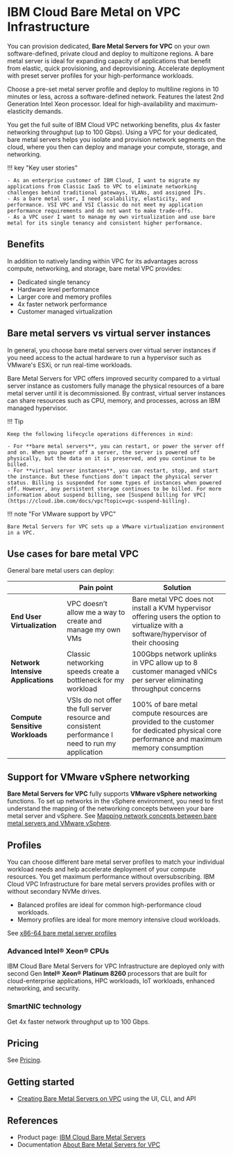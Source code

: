 # IBM Cloud Bare Metal on VPC Infrastructure

You can provision dedicated, **Bare Metal Servers for VPC** on your own software-defined, private cloud and deploy to multizone regions. A bare metal server is ideal for expanding capacity of applications that benefit from elastic, quick provisioning, and deprovisioning. Accelerate deployment with preset server profiles for your high-performance workloads.

Choose a pre-set metal server profile and deploy to multiline regions in 10 minutes or less, across a software-defined network. Features the latest 2nd Generation Intel Xeon processor. Ideal for high-availability and maximum-elasticity demands.

You get the full suite of IBM Cloud VPC networking benefits, plus 4x faster networking throughput (up to 100 Gbps). Using a VPC for your dedicated, bare metal servers helps you isolate and provision network segments on the cloud, where you then can deploy and manage your compute, storage, and networking.

!!! key "Key user stories"

    - As an enterprise customer of IBM Cloud, I want to migrate my applications from Classic IaaS to VPC to eliminate networking challenges behind traditional gateways, VLANs, and assigned IPs.
    - As a bare metal user, I need scalability, elasticity, and performance. VSI VPC and VSI Classic do not meet my application performance requirements and do not want to make trade-offs.
    - As a VPC user I want to manage my own virtualization and use bare metal for its single tenancy and consistent higher performance.

## Benefits

In addition to natively landing within VPC for its advantages across compute, networking, and storage, bare metal VPC provides:

- Dedicated single tenancy
- Hardware level performance
- Larger core and memory profiles
- 4x faster network performance
- Customer managed virtualization

## Bare metal servers vs virtual server instances

In general, you choose bare metal servers over virtual server instances if you need access to the actual hardware to run a hypervisor such as VMware's ESXi, or run real-time workloads.

Bare Metal Servers for VPC offers improved security compared to a virtual server instance as customers fully manage the physical resources of a bare metal server until it is decommissioned. By contrast, virtual server instances can share resources such as CPU, memory, and processes, across an IBM managed hypervisor.

!!! Tip

    Keep the following lifecycle operations differences in mind:
    
    - For **bare metal servers**, you can restart, or power the server off and on. When you power off a server, the server is powered off physically, but the data on it is preserved, and you continue to be billed.
    - For **virtual server instances**, you can restart, stop, and start the instance. But these functions don't impact the physical server status. Billing is suspended for some types of instances when powered off. However, any persistent storage continues to be billed. For more information about suspend billing, see [Suspend billing for VPC](https://cloud.ibm.com/docs/vpc?topic=vpc-suspend-billing).

!!! note "For VMware support by VPC" 

    Bare Metal Servers for VPC sets up a VMware virtualization environment in a VPC. 

## Use cases for bare metal VPC

General bare metal users can deploy:

| | Pain point | Solution |
|--|--|--|
| **End User Virtualization** | VPC doesn’t allow me a way to create and manage my own VMs | Bare metal VPC does not install a KVM hypervisor offering users the option to virtualize with a software/hypervisor of their choosing |
| **Network Intensive Applications** | Classic networking speeds create a bottleneck for my workload | 100Gbps network uplinks in VPC allow up to 8 customer managed vNICs per server eliminating throughput concerns |
| **Compute Sensitive Workloads** | VSIs do not offer the full server resource and consistent performance I need to run my application | 100% of bare metal compute resources are provided to the customer for dedicated physical core performance and maximum memory consumption |

## Support for VMware vSphere networking

**Bare Metal Servers for VPC** fully supports **VMware vSphere networking** functions. To set up networks in the vSphere environment, you need to first understand the mapping of the networking concepts between your bare metal server and vSphere. See [Mapping network concepts between bare metal servers and VMware vSphere](https://cloud.ibm.com/docs/vpc?topic=vpc-bare-metal-servers-network&interface=cli#mapping-network-concepts).

## Profiles

You can choose different bare metal server profiles to match your individual workload needs and help accelerate deployment of your compute resources. You get maximum performance without oversubscribing. IBM Cloud VPC Infrastructure for bare metal servers provides profiles with or without secondary NVMe drives. 

- Balanced profiles are ideal for common high-performance cloud workloads.
- Memory profiles are ideal for more memory intensive cloud workloads.

See [x86-64 bare metal server profiles](https://cloud.ibm.com/docs/vpc?topic=vpc-bare-metal-servers-profile)

### Advanced Intel® Xeon® CPUs

IBM Cloud Bare Metal Servers for VPC Infrastructure are deployed only with second Gen **Intel® Xeon® Platinum 8260** processors that are built for cloud-enterprise applications, HPC workloads, IoT workloads, enhanced networking, and security.

### SmartNIC technology

Get 4x faster network throughput up to 100 Gbps.

## Pricing

See [Pricing](https://www.ibm.com/cloud/vpc/pricing?_gl=1*4wqy4n*_ga*MTgzNjAxNTg1NC4xNjk0NTM4ODk0*_ga_FYECCCS21D*MTY5NDcyMzIyNi43LjEuMTY5NDcyOTQ5NC4wLjAuMA..#tab_2651670).

## Getting started

- [Creating Bare Metal Servers on VPC](https://cloud.ibm.com/docs/vpc?topic=vpc-creating-bare-metal-servers&interface=ui) using the UI, CLI, and API

## References

- Product page: [IBM Cloud Bare Metal Servers](https://www.ibm.com/cloud/bare-metal-servers)
- Documentation [About Bare Metal Servers for VPC](https://cloud.ibm.com/docs/vpc?topic=vpc-about-bare-metal-servers)
